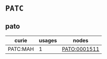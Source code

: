 # `PATC`

## pato

| curie    |   usages | nodes                                               |
|----------|----------|-----------------------------------------------------|
| PATC:MAH |        1 | [PATO:0001511](https://bioregistry.io/PATO:0001511) |

